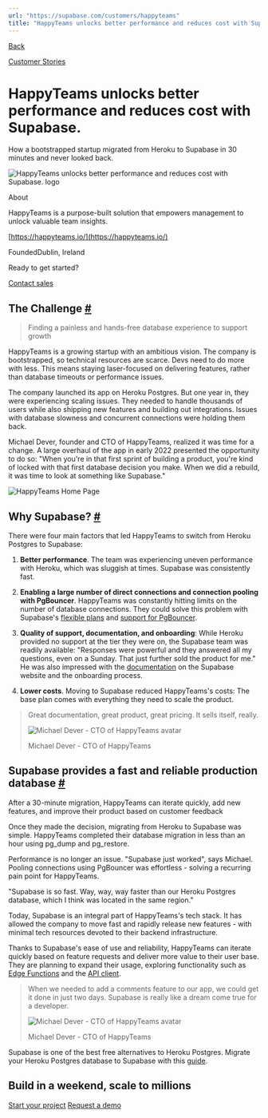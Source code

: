 ```yaml
---
url: "https://supabase.com/customers/happyteams"
title: "HappyTeams unlocks better performance and reduces cost with Supabase."
---
```


[Back](https://supabase.com/customers)

[Customer Stories](https://supabase.com/customers)

# HappyTeams unlocks better performance and reduces cost with Supabase.

How a bootstrapped startup migrated from Heroku to Supabase in 30 minutes and never looked back.

![HappyTeams unlocks better performance and reduces cost with Supabase. logo](https://supabase.com/_next/image?url=%2Fimages%2Fcustomers%2Flogos%2Fhappyteams.png&w=3840&q=75&dpl=dpl_7FY8EmFQ6G3YqautJ4Fvh1viLnvu)

About

HappyTeams is a purpose-built solution that empowers management to unlock valuable team insights.

[https://happyteams.io/](https://happyteams.io/)

FoundedDublin, Ireland

Ready to get started?

[Contact sales](https://supabase.com/contact/enterprise)

## The Challenge [\#](https://supabase.com/customers/happyteams\#the-challenge)

> Finding a painless and hands-free database experience to support growth

HappyTeams is a growing startup with an ambitious vision. The company is bootstrapped, so technical resources are scarce. Devs need to do more with less. This means staying laser-focused on delivering features, rather than database timeouts or performance issues.

The company launched its app on Heroku Postgres. But one year in, they were experiencing scaling issues. They needed to handle thousands of users while also shipping new features and building out integrations. Issues with database slowness and concurrent connections were holding them back.

Michael Dever, founder and CTO of HappyTeams, realized it was time for a change. A large overhaul of the app in early 2022 presented the opportunity to do so: "When you're in that first sprint of building a product, you're kind of locked with that first database decision you make. When we did a rebuild, it was time to look at something like Supabase."

![HappyTeams Home Page](https://supabase.com/_next/image?url=%2Fimages%2Fblog%2F2023-02-16-case-study-happyteams%2Fhappyteams-home-page.png&w=3840&q=75&dpl=dpl_7FY8EmFQ6G3YqautJ4Fvh1viLnvu)

## Why Supabase? [\#](https://supabase.com/customers/happyteams\#why-supabase)

There were four main factors that led HappyTeams to switch from Heroku Postgres to Supabase:

1. **Better performance**. The team was experiencing uneven performance with Heroku, which was sluggish at times. Supabase was consistently fast.

2. **Enabling a large number of direct connections and connection pooling with PgBouncer**. HappyTeams was constantly hitting limits on the number of database connections. They could solve this problem with Supabase's [flexible plans](https://supabase.com/pricing) and [support for PgBouncer](https://supabase.com/blog/supabase-pgbouncer).

3. **Quality of support, documentation, and onboarding**: While Heroku provided no support at the tier they were on, the Supabase team was readily available: "Responses were powerful and they answered all my questions, even on a Sunday. That just further sold the product for me." He was also impressed with the [documentation](https://supabase.com/docs) on the Supabase website and the onboarding process.

4. **Lower costs**. Moving to Supabase reduced HappyTeams's costs: The base plan comes with everything they need to scale the product.


> Great documentation, great product, great pricing. It sells itself, really.
>
> ![Michael Dever - CTO of HappyTeams avatar](https://supabase.com/_next/image?url=%2Fimages%2Fblog%2Favatars%2Fmichael-dever-happyteams.jpeg&w=64&q=75&dpl=dpl_7FY8EmFQ6G3YqautJ4Fvh1viLnvu)
>
> Michael Dever - CTO of HappyTeams

## Supabase provides a fast and reliable production database [\#](https://supabase.com/customers/happyteams\#supabase-provides-a-fast-and-reliable-production-database)

After a 30-minute migration, HappyTeams can iterate quickly, add new features, and improve their product based on customer feedback

Once they made the decision, migrating from Heroku to Supabase was simple. HappyTeams completed their database migration in less than an hour using pg\_dump and pg\_restore.

Performance is no longer an issue. "Supabase just worked", says Michael. Pooling connections using PgBouncer was effortless - solving a recurring pain point for HappyTeams.

"Supabase is so fast. Way, way, way faster than our Heroku Postgres database, which I think was located in the same region."

Today, Supabase is an integral part of HappyTeams's tech stack. It has allowed the company to move fast and rapidly release new features - with minimal tech resources devoted to their backend infrastructure.

Thanks to Supabase's ease of use and reliability, HappyTeams can iterate quickly based on feature requests and deliver more value to their user base. They are planning to expand their usage, exploring functionality such as [Edge Functions](https://supabase.com/edge-functions) and the [API client](https://supabase.com/docs/guides/api).

> When we needed to add a comments feature to our app, we could get it done in just two days.
> Supabase is really like a dream come true for a developer.
>
> ![Michael Dever - CTO of HappyTeams avatar](https://supabase.com/_next/image?url=%2Fimages%2Fblog%2Favatars%2Fmichael-dever-happyteams.jpeg&w=64&q=75&dpl=dpl_7FY8EmFQ6G3YqautJ4Fvh1viLnvu)
>
> Michael Dever - CTO of HappyTeams

Supabase is one of the best free alternatives to Heroku Postgres. Migrate your Heroku Postgres database to Supabase with this [guide](https://supabase.com/docs/guides/resources/migrating-to-supabase/heroku).

## Build in a weekend, scale to millions

[Start your project](https://supabase.com/dashboard) [Request a demo](https://supabase.com/contact/sales)
